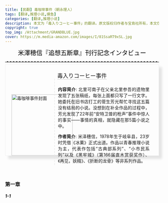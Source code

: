 ```yaml
---
title: [民翻] 毒咖啡事件（朝永理人）
tags: [翻译,推理小说,摸鱼]
categories: [翻译,推理小说]
description: 本文为「毒入りコーヒー事件」的翻译。原文版权归作者与宝島社所有，本文仅供学习交流，禁止一切形式的转载。
copyright: true
top_img: /Attachment/GRANDBLUE.jpg
cover: https://m.media-amazon.com/images/I/81SsaRT9xSL.jpg
---
```


<html>
    <head>
        <style>
            /* 设置链接的样式 */
            p a {
                text-decoration: none;
                text-decoration-line: none;
                text-decoration-color: none;
                text-decoration-style: none;
                border-bottom: 2px solid #e3e3e3;
            }
            CENTER {
                font-size: 20PX;
                font-style: bold;
                color:#000000;
            }
            hr {
                border: none; /* 移除默认的边框样式 */
                border-top: 2.5px dashed #E3E3E3; /* 设置上边框为1像素的虚线，颜色为黑色 */
            }
            .hhr {
                border: none; /* 移除默认的边框样式 */
                border-bottom: 2.5px dotted rgba(230, 230, 230,.9); /* 设置上边框为1像素的虚线，颜色为黑色 */
            }
            .container {
                display: flex;
                flex-direction: column;
                align-items: center;
                justify-content: space-between;
                width: AUTO;
                height: 300PX;
                background-color: transparent;
                border: .01px solid rgba(0, 0, 0,.05);
                box-sizing: border-box;
                box-shadow: 10px 10px 7.5px rgba(0, 0, 0,.1);
                margin-bottom:40px;
                margin-top:-25px;
             }
            .content {
                display: flex;
            }
            .image {
                flex: 0.5;
                width:auto;
                display: flex;
                align-items: center;
                justify-content: space-between;
                margin-left: 20px;
                margin-right: -60px;
                margin-bottom: 0px;
            }
            .text {
                flex: 1.2;
                padding: 10px;
                margin-right: 20px;
                text-align:justify;
            }
            .title {
                order:-1;
                display: flex;
                MARGIN-TOP:5PX;
                MARGIN-BOTTOM:-20PX;
                justify-content: space-between;
                align-items: center;
                text-align: center;
                font-size: 18px; 
            }
            .vertical-line {
                border: none; /* 移除默认的边框样式 */
                margin-bottom:20px;
                border-left: 2.5px dashed rgba(230,230,230,0.75); /* 设置上边框为1像素的虚线，颜色为黑色 */
            }
        </style>
    </head>
<body>


<center>米澤穂信『追想五断章』刊行記念インタビュー</center>
<HR>
<BR>
<div class="container">
    <div class="title">
        <P><a href="https://book.douban.com/subject/36459448/"> 毒入りコーヒー事件</a></P>
    </div>
    <div class="content">
        <div class="image">
            <img src="https://m.media-amazon.com/images/I/81SsaRT9xSL.jpg" height=200px alt="毒咖啡事件封面">
        </div>
        <div class="vertical-line"></div>
        <div class="text">
            <p><b>内容简介</b>: 北里可南子在父亲北里参吾的遗物里发现了五张稿纸，每张上面都只写了一行文字。她委托在旧书店打工的菅生芳光帮忙寻找这五篇没有结局的小说。没想到在补全作品的过程中，芳光发现了22年前“安特卫普的枪声”事件中惊人的事实——事情的真相，就隐藏在那5篇小说之中。</p>
            <p><b>作者简介</b>: 米泽穗信，1978年生于岐阜县，23岁时凭借《冰菓》正式出道。作品以青春推理小说为主，代表作包括“古典部系列”、“小市民系列”以及《黑牢城》（第166届直木赏获奖作）、《再见，妖精》、《折断的龙骨》等非系列作品。</p>
        </div>
    </div>
</div>


<BR>


### 第一章
##### 1-1